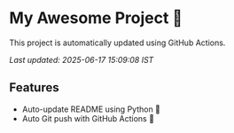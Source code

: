 # My Awesome Project 🚀

This project is automatically updated using GitHub Actions.

_Last updated: 2025-06-17 15:09:08 IST_

## Features
- Auto-update README using Python 🐍
- Auto Git push with GitHub Actions 🤖
